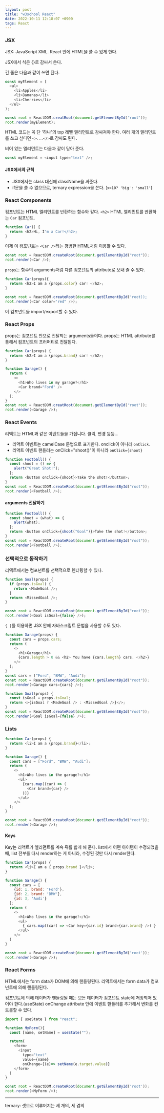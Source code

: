 ```yaml
---
layout: post
title: "w3school React"
date: 2022-10-11 12:18:07 +0900
tags: React
---
```


### JSX

JSX: JavaScript XML. React 안에 HTML을 쓸 수 있게 한다.

JSX에서 식은 {}로 감싸서 쓴다.

긴 줄은 다음과 같이 쓰면 된다.

```js
const myElement = (
  <ul>
    <li>Apples</li>
    <li>Bananas</li>
    <li>Cherries</li>
  </ul>
);

const root = ReactDOM.creatRoot(document.getElementById("root"));
root.render(myElement);
```

HTML 코드는 꼭 단 '하나'의 top 레벨 엘리먼트로 감싸져야 한다. 여러 개의 엘리먼트를 쓰고 싶다면 `<>...</>`로 감싸도 된다.

비어 있는 엘리먼트는 다음과 같이 닫아 준다.

```js
const myElement = <input type="text" />;
```

#### JSX에서의 규칙

- JSX에서는 class 대신에 className을 써준다.
- if문을 쓸 수 없으므로, ternary expression을 쓴다. (`x>10? 'big': 'small'`)

### React Components

컴포넌트는 HTML 엘리먼트를 반환하는 함수와 같다. `<h2>` HTML 엘리먼트를 반환하는 `Car` 컴포넌트.

```js
function Car() {
  return <h2>Hi, I'm a Car!</h2>;
}
```

이제 이 컴포넌트는 `<Car />`라는 평범한 HTML처럼 이용할 수 있다.

```js
const root = ReactDOM.createRoot(document.getElementById("root"));
root.render(<Car />);
```

`props`는 함수의 arguments처럼 다른 컴포넌트의 attribute로 보내 줄 수 있다.

```js
function Car(props){
  return <h2>I am a {props.color} car! </h2>;
}

const root = ReactDOM.createRoot(document.getElementById('root));
root.render(<Car color="red" />);
```

이 컴포넌트들 import/export할 수 있다.

### React Props

props는 컴포넌트 안으로 전달되는 arguments들이다. props는 HTML attribute를 통해서 컴포넌트의 프러퍼티로 전달된다.

```js
function Car(props) {
  return <h2>I am a {props.brand} car! </h2>;
}

function Garage() {
  return (
    <>
      <h1>Who lives in my garage?</h1>
      <Car brand="Ford" />
    </>
  );
}
const root = ReactDOM.creatRoot(document.getElementById("root"));
root.render(<Garage />);
```

### React Events

리액트는 HTML과 같은 이벤트들을 가집니다. 클릭, 변경 등등...

- 리액트 이벤트는 camelCase 문법으로 표기한다. onclick이 아니라 `onClick`.
- 리액트 이벤트 핸들러는 onClick="shoot()"이 아니라 `onClick={shoot}`

```js
function Football() {
  const shoot = () => {
    alert("Great Shot!");
  };
  return <button onClick={shoot}>Take the shot!</button>;
}
const root = ReactDOM.createRoot(document.getElementById("root"));
root.render(<Football />);
```

#### arguments 전달하기

```js
function Football() {
  const shoot = (what) => {
    alert(what);
  };
  return <button onClick={shoot("Goal")}>Take the shot!</button>;
}
const root = ReactDOM.createRoot(document.getElementById("root"));
root.render(<Football />);
```

### 선택적으로 동작하기

리액트에서는 컴포넌트를 선택적으로 렌더링할 수 있다.

```js
function Goal(props) {
  if (props.isGoal) {
    return <MadeGoal />;
  }
  return <MissedGoal />;
}

const root = ReactDOM.createRoot(document.getElementById("root"));
root.render(<Goal isGoal={false} />);
```

`{ }`를 이용하면 JSX 안에 자바스크립트 문법을 사용할 수도 있다.

```js
function Garage(props) {
  const cars = props.cars;
  return (
    <>
      <h1>Garage</h1>
      {cars.length > 0 && <h2> You have {cars.length} cars. </h2>}
    </>
  );
}
const cars = ["Ford", "BMW", "Audi"];
const root = ReactDOM.createRoot(document.getElementById("root"));
root.render(<Garage cars={cars} />);
```

```js
function Goal(props) {
  const isGoal = props.isGoal;
  return <>{isGoal ? <MadeGoal /> : <MissedGoal />}</>;
}
const root = ReactDOM.createRoot(document.getElementById("root"));
root.render(<Goal isGoal={false} />);
```

### Lists

```js
function Car(props) {
  return <li>I am a {props.brand}</li>;
}

function Garage() {
  const cars = ["Ford", "BMW", "Audi"];
  return (
    <>
      <h1>Who lives in the garage?</h1>
      <ul>
        {cars.map((car) => (
          <Car brand={car} />
        ))}
      </ul>
    </>
  );
}

const root = ReactDOM.createRoot(document.getElementById("root"));
root.render(<Garage />);
```

#### Keys

Key는 리액트가 엘리먼트를 계속 뒤를 밟게 해 준다. list에서 어떤 아이템이 수정되었을 때, list 전부를 다시 render하는 게 아니라, 수정된 것만 다시 render한다.

```js
function Car(props) {
  return <li>I am a { props.brand }</li>;
}

function Garage() {
  const cars = [
    {id: 1, brand: 'Ford'},
    {id: 2, brand: 'BMW'},
    {id: 3, 'Audi'}
  ];
  return (
    <>
      <h1>Who lives in the garage?</h1>
      <ul>
        { cars.map((car) => <Car key={car.id} brand={car.brand} />) }
      </ul>
    </>
  )
}

const root = ReactDOM.createRoot(document.getElementById('root'));
root.render(<Garage />);
```

### React Forms

HTML에서는 form data가 DOM에 의해 핸들링된다.
리액트에서는 form data가 컴포넌트에 의해 핸들링된다.

컴포넌트에 의해 데이터가 핸들링될 때는 모든 데이터가 컴포넌트 state에 저장되어 있어야 한다.(useState) onChange attribute 안에 이벤트 핸들러를 추가해서 변화를 컨트롤할 수 있다.

```js
import { useState } from "react";

function MyForm(){
  const [name, setName] = useState("");

  return(
    <form>
      <input
        type="text"
        value={name}
        onChange={(e)=> setName(e.target.value)}
    </form>
  )
}

const root = ReactDOM.createRoot(document.getElementById('root'));
root.render(<MyForm />);
```

<hr>
ternary: 셋으로 이루어지는 세 개의, 세 겹의
